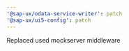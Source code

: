 ```yaml
---
'@sap-ux/odata-service-writer': patch
'@sap-ux/ui5-config': patch
---
```


Replaced used mockserver middleware

